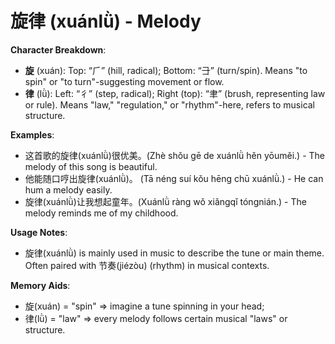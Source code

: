 # **旋律 (xuánlǜ) - Melody**

**Character Breakdown**:  
- **旋** (xuán): Top: “⺁” (hill, radical); Bottom: “⺕” (turn/spin). Means "to spin" or "to turn"-suggesting movement or flow.  
- **律** (lǜ): Left: “彳” (step, radical); Right (top): “聿” (brush, representing law or rule). Means "law," "regulation," or "rhythm"-here, refers to musical structure.

**Examples**:  
- 这首歌的旋律(xuánlǜ)很优美。(Zhè shǒu gē de xuánlǜ hěn yōuměi.) - The melody of this song is beautiful.  
- 他能随口哼出旋律(xuánlǜ)。 (Tā néng suí kǒu hēng chū xuánlǜ.) - He can hum a melody easily.  
- 旋律(xuánlǜ)让我想起童年。(Xuánlǜ ràng wǒ xiǎngqǐ tóngnián.) - The melody reminds me of my childhood.

**Usage Notes**:  
- 旋律(xuánlǜ) is mainly used in music to describe the tune or main theme. Often paired with 节奏(jiézòu) (rhythm) in musical contexts.

**Memory Aids**:  
- 旋(xuán) = "spin" ⇒ imagine a tune spinning in your head;  
- 律(lǜ) = "law" ⇒ every melody follows certain musical "laws" or structure.